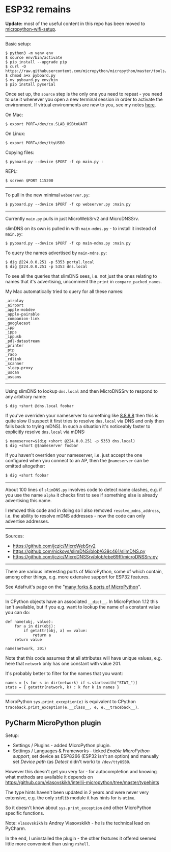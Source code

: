 ESP32 remains
=============

**Update:** most of the useful content in this repo has been moved to [micropython-wifi-setup](https://github.com/george-hawkins/micropython-wifi-setup).

---

Basic setup:

    $ python3 -m venv env
    $ source env/bin/activate
    $ pip install --upgrade pip
    $ curl -O https://raw.githubusercontent.com/micropython/micropython/master/tools/pyboard.py
    $ chmod a+x pyboard.py
    $ mv pyboard.py env/bin
    $ pip install pyserial

Once set up, the `source` step is the only one you need to repeat - you need to use it whenever you open a new terminal session in order to activate the environment. If virtual environments are new to you, see my notes [here](https://github.com/george-hawkins/snippets/blob/master/python-venv.md).

On Mac:

    $ export PORT=/dev/cu.SLAB_USBtoUART

On Linux:

    $ export PORT=/dev/ttyUSB0

Copying files:

    $ pyboard.py --device $PORT -f cp main.py :

REPL:

    $ screen $PORT 115200

---

To pull in the new minimal `webserver.py`:

    $ pyboard.py --device $PORT -f cp webserver.py :main.py

---

Currently `main.py` pulls in just MicroWebSrv2 and MicroDNSSrv.

slimDNS on its own is pulled in with `main-mdns.py` - to install it instead of `main.py`:

    $ pyboard.py --device $PORT -f cp main-mdns.py :main.py

To query the names advertised by `main-mdns.py`:

    $ dig @224.0.0.251 -p 5353 portal.local
    $ dig @224.0.0.251 -p 5353 dns.local

To see all the queries that slimDNS sees, i.e. not just the ones relating to names that it's advertising, uncomment the `print` in `compare_packed_names`.

My Mac automatically tried to query for all these names:

```
_airplay
_airport
_apple-mobdev
_apple-pairable
_companion-link
_googlecast
_ipp
_ipps
_ippusb
_pdl-datastream
_printer
_ptp
_raop
_rdlink
_scanner
_sleep-proxy
_uscan
_uscans
```

---

Using slimDNS to lookup `dns.local` and then MicroDNSSrv to respond to any arbitrary name:

    $ dig +short @dns.local foobar

If you've overriden your nameserver to something like [8.8.8.8](https://en.wikipedia.org/wiki/Google_Public_DNS) then this is quite slow (I suspect it first tries to resolve `dns.local` via DNS and only then falls back to trying mDNS). In such a situation it's noticeably faster to explicitly resolve `dns.local` via mDNS:

    $ nameserver=$(dig +short @224.0.0.251 -p 5353 dns.local)
    $ dig +short @$nameserver foobar

If you haven't overriden your nameserver, i.e. just accept the one configured when you connect to an AP, then the `@nameserver` can be omitted altogether:

    $ dig +short foobar

---

About 100 lines of `slimDNS.py` involves code to detect name clashes, e.g. if you use the name `alpha` it checks first to see if something else is already advertising this name.

I removed this code and in doing so I also removed `resolve_mdns_address`, i.e. the ability to resolve mDNS addresses - now the code can only advertise addresses.

---

Sources:

* https://github.com/jczic/MicroWebSrv2
* https://github.com/nickovs/slimDNS/blob/638c461/slimDNS.py
* https://github.com/jczic/MicroDNSSrv/blob/ebe69ff/microDNSSrv.py

---

There are various interesting ports of MicroPython, some of which contain, among other things, e.g. more extensive support for ESP32 features.

See Adafruit's page on the "[many forks & ports of MicroPython](https://github.com/adafruit/awesome-micropythons)".

---

In CPython objects have an associated `__dict__`. In MicroPython 1.12 this isn't available, but if you e.g. want to lookup the name of a constant value you can do:

    def name(obj, value):
        for a in dir(obj):
            if getattr(obj, a) == value:
                return a
        return value

    name(network, 201)

Note that this code assumes that all attributes will have unique values, e.g. here that `network` only has one constant with value 201.

It's probably better to filter for the names that you want:

    names = [s for s in dir(network) if s.startswith("STAT_")]
    stats = { getattr(network, k) : k for k in names }

---

MicroPython `sys.print_exception(e)` is equivalent to CPython `traceback.print_exception(e.__class__, e, e.__traceback__)`.

PyCharm MicroPython plugin
--------------------------

Setup:

* Settings / Plugins - added MicroPython plugin.
* Settings / Languages & Frameworks - ticked _Enable MicroPython support_, set device as ESP8266 (ESP32 isn't an option) and manually set _Device path_ (as _Detect_ didn't work) to `/dev/ttyUSB0`.

However this doesn't get you very far - for autocompletion and knowing what methods are available it depends on https://github.com/vlasovskikh/intellij-micropython/tree/master/typehints

The type hints haven't been updated in 2 years and were never very extensive, e.g. the only `stdlib` module it has hints for is `utime`.

So it doesn't know about `sys.print_exception` and other MicroPython specific functions.

Note: `vlasovskikh` is Andrey Vlasovskikh - he is the technical lead on PyCharm.

In the end, I uninstalled the plugin - the other features it offered seemed little more convenient than using `rshell`.
